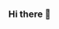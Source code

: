 ### Hi there 👋

<!--
**ridwaannf/ridwaannf** is a ✨ _special_ ✨ repository because its `README.md` (this file) appears on your GitHub profile.

Here are some ideas to get you started:

- 🔭 I’m currently working on ARTIFICIAL INTELLIGENCE
- 🌱 I’m currently learning PYTHON
- 👯 I’m looking to collaborate on EVERYONE
- 🤔 I’m looking for help with EVERYTHING
- 💬 Ask me about STUFF
- 📫 How to reach me: RIDWAANF
- 😄 Pronouns: HE/HIM
- ⚡ Fun fact: EWEUH
-->
